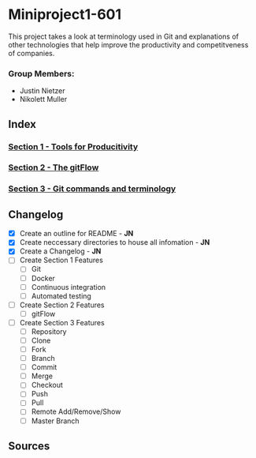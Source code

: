 # Miniproject1-601
This project takes a look at terminology used in Git and explanations of other technologies that help improve the productivity and competitveness of companies.

### Group Members:
* Justin Nietzer
* Nikolett Muller

## Index

### [Section 1 - Tools for Producitivity](Section_1-_Tools_for_Productivity)

### [Section 2 - The gitFlow](Section_2-_The_gitFlow)

### [Section 3 - Git commands and terminology](Section_3-_Git_commands_and_terminology)

## Changelog

- [x] Create an outline for README - **JN**
-[x] Create neccessary directories to house all infomation - **JN**
-[x] Create a Changelog - **JN**
-[ ] Create Section 1 Features
    -[ ] Git
    -[ ] Docker
    -[ ] Continuous integration
    -[ ] Automated testing
-[ ] Create Section 2 Features
    -[ ] gitFlow
-[ ] Create Section 3 Features
    -[ ] Repository
    -[ ] Clone
    -[ ] Fork
    -[ ] Branch
    -[ ] Commit
    -[ ] Merge
    -[ ] Checkout
    -[ ] Push
    -[ ] Pull
    -[ ] Remote Add/Remove/Show
    -[ ] Master Branch
    
## Sources